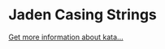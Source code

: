 Jaden Casing Strings
=
[Get more information about kata...](https://www.codewars.com//kata//kata/5390bac347d09b7da40006f6)